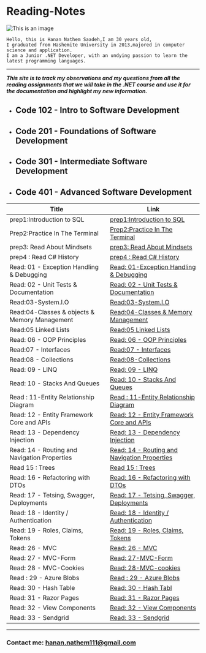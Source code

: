 # Reading-Notes

![This is an image](https://th.bing.com/th/id/R.898a8b5c021f3b65a8e6e47ac6c7157c?rik=WmWbMjVFyj6l1w&pid=ImgRaw&r=0)
```
Hello, this is Hanan Nathem Saadeh,I am 30 years old,
I graduated from Hashemite University in 2013,majored in computer science and application.
I am a Junior .NET Developer, with an undying passion to learn the latest programming languages. 
```
---
***This site is to track my observations and my questions from all the reading assignments that we will take in the .NET course and use it for the documentation and highlight my new information.*** 


- ## Code 102 - Intro to Software Development

- ## Code 201 - Foundations of Software Development

- ## Code 301 - Intermediate Software Development

- ## Code 401 - Advanced Software Development

| Title      | Link |
| ----------- | ----------- |
| prep1:Introduction to SQL   | [prep1:Introduction to SQL](https://github.com/Hanan-Nathem-Saadeh/reading-notes/blob/main/prep1:IntroductiontoSQL.md)|
| Prep2:Practice In The Terminal   | [Prep2:Practice In The Terminal](https://github.com/Hanan-Nathem-Saadeh/reading-notes/blob/main/Prep2:PracticeInTheTerminal.md) |
|prep3: Read About Mindsets   |      [prep3: Read About Mindsets](https://github.com/Hanan-Nathem-Saadeh/reading-notes/blob/main/Prep3-Mindset.md) |
| prep4 : Read C# History    |[prep4 : Read C# History](https://github.com/Hanan-Nathem-Saadeh/reading-notes/blob/main/Prep4:%20ReadC%23History.md) |
| Read: 01 - Exception Handling & Debugging |[Read: 01-Exception Handling & Debugging](https://github.com/Hanan-Nathem-Saadeh/reading-notes/blob/main/Read1:ExceptionHandlingDebugging.md) |
| Read: 02 - Unit Tests & Documentation | [Read: 02 - Unit Tests & Documentation](https://github.com/Hanan-Nathem-Saadeh/reading-notes/blob/main/Read:12-EntityFrameworkCoreandAPIs.md) |
|Read:03-System.I.O | [Read:03-System.I.O](https://github.com/Hanan-Nathem-Saadeh/reading-notes/blob/main/Read:03-System.I.O.md) |
|Read:04-Classes & objects & Memory Management | [Read:04-Classes & Memory Management](https://github.com/Hanan-Nathem-Saadeh/reading-notes/blob/main/Read:04-Classes%26Objects.md) |
|Read:05 Linked Lists | [Read:05 Linked Lists](https://github.com/Hanan-Nathem-Saadeh/reading-notes/blob/main/Read:05-LinkedLists.md) |
|Read: 06 - OOP Principles | [Read: 06 - OOP Principles](https://github.com/Hanan-Nathem-Saadeh/reading-notes/blob/main/Read:06-OOP-Principles.md) |
|Read:07 - Interfaces| [Read:07 - Interfaces](https://github.com/Hanan-Nathem-Saadeh/reading-notes/blob/main/Read:07-Interfaces.md) |
|Read:08 - Collections| [Read:08-Collections](https://github.com/Hanan-Nathem-Saadeh/reading-notes/blob/main/Read:08-Collections.md) |
|Read: 09 - LINQ| [Read: 09 - LINQ ](https://github.com/Hanan-Nathem-Saadeh/reading-notes/blob/main/Read:09-LINQ%26Delegates.md) |
|Read: 10 - Stacks And Queues| [Read: 10 - Stacks And Queues](https://github.com/Hanan-Nathem-Saadeh/reading-notes/blob/main/Read:10-StacksAndQueues.md) |
|Read : 11-Entity Relationship Diagram| [Read : 11-Entity Relationship Diagram](https://github.com/Hanan-Nathem-Saadeh/reading-notes/blob/main/Read:11-EntityRelationshipDiagram.md) |
|Read: 12 - Entity Framework Core and APIs| [Read: 12 - Entity Framework Core and APIs](https://github.com/Hanan-Nathem-Saadeh/reading-notes/blob/main/Read:12-EntityFrameworkCoreAndAPIs.md) |
|Read: 13 - Dependency Injection| [Read: 13 - Dependency Injection](https://github.com/Hanan-Nathem-Saadeh/reading-notes/blob/main/Read:13-DependencyInjection.md) |
|Read: 14 - Routing and Navigation Properties| [Read: 14 - Routing and Navigation Properties](https://github.com/Hanan-Nathem-Saadeh/reading-notes/blob/main/Read:14-RoutingAndNavigationProperties.md) |
|Read 15 : Trees| [Read 15 : Trees](https://github.com/Hanan-Nathem-Saadeh/reading-notes/blob/main/Read:15-Trees.md) |
|Read: 16 - Refactoring with DTOs| [Read: 16 - Refactoring with DTOs](https://github.com/Hanan-Nathem-Saadeh/reading-notes/blob/main/Read:16-RefactoringwithDTOs.md) |
|Read: 17 - Tetsing, Swagger, Deployments| [Read: 17 - Tetsing, Swagger, Deployments](https://github.com/Hanan-Nathem-Saadeh/reading-notes/blob/main/Read:17-TetsingSwaggerDeployments.md) |
|Read: 18 - Identity / Authentication| [Read: 18 - Identity / Authentication](https://github.com/Hanan-Nathem-Saadeh/reading-notes/blob/main/Read:18-IdentityAuthentication.md) |
|Read: 19 - Roles, Claims, Tokens| [Read: 19 - Roles, Claims, Tokens](https://github.com/Hanan-Nathem-Saadeh/reading-notes/blob/main/Read:19-RolesClaimsTokens.md) |
|Read: 26 - MVC| [Read: 26 - MVC](https://github.com/Hanan-Nathem-Saadeh/reading-notes/blob/main/Read:26-MVC.md) |
|Read: 27 - MVC-Form| [Read: 27-MVC-Form](https://github.com/Hanan-Nathem-Saadeh/reading-notes/blob/main/Read:27-MVCForms.md) |
|Read: 28 - MVC-Cookies| [Read: 28-MVC-cookies](https://github.com/Hanan-Nathem-Saadeh/reading-notes/blob/main/Read:28-MVC-Cookies.md) |
|Read : 29 - Azure Blobs| [Read : 29 - Azure Blobs](https://github.com/Hanan-Nathem-Saadeh/reading-notes/blob/main/Read:29-AzureBlobs.md) |
|Read: 30 - Hash Table| [Read: 30 - Hash Tabl](https://github.com/Hanan-Nathem-Saadeh/reading-notes/blob/main/Read:29HashTables.md) |
|Read: 31 - Razor Pages|[Read: 31 - Razor Pages](https://github.com/Hanan-Nathem-Saadeh/reading-notes/blob/main/Read:31-RazorPages.md)|
|Read: 32 - View Components|[Read: 32 - View Components](https://github.com/Hanan-Nathem-Saadeh/reading-notes/blob/main/Read:32-ViewComponents.md)|
|Read: 33 - Sendgrid|[Read: 33 - Sendgrid](https://github.com/Hanan-Nathem-Saadeh/reading-notes/blob/main/Read:33-Sendgrid.md)|
---
### Contact me: <hanan.nathem111@gmail.com>


